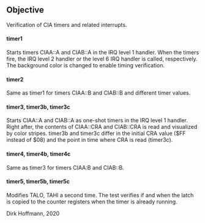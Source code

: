 ## Objective

Verification of CIA timers and related interrupts.

#### timer1

Starts timers CIAA::A and CIAB::A in the IRQ level 1 handler. When the timers fire, the IRQ level 2 handler or the level 6 IRQ handler is called, respectively. The background color is changed to enable timing verification.

#### timer2

Same as timer1 for timers CIAA::B and CIAB::B and different timer values.

#### timer3, timer3b, timer3c

Starts CIAA::A and CIAB::A as one-shot timers in the IRQ level 1 handler. Right after, the contents of CIAA::CRA and CIAB::CRA is read and visualized by color stripes. timer3b and timer3c differ in the initial CRA value ($FF instead of $08) and the point in time where CRA is read (timer3c). 

#### timer4, timer4b, timer4c

Same as timer3 for timers CIAA:B and CIAB::B.

#### timer5, timer5b, timer5c

Modifies TALO, TAHI a second time. The test verifies if and when the latch is copied to the counter registers when the timer is already running.


Dirk Hoffmann, 2020
